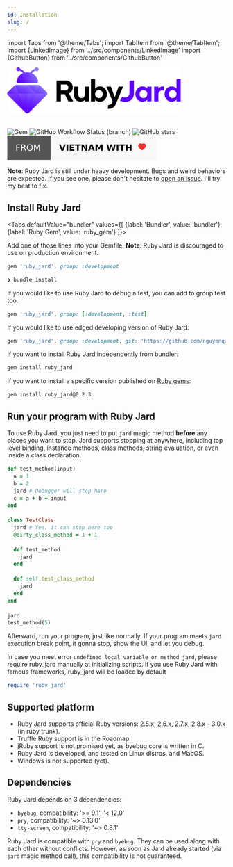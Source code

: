 ```yaml
---
id: Installation
slug: /
---
```


import Tabs from '@theme/Tabs';
import TabItem from '@theme/TabItem';
import {LinkedImage} from '../src/components/LinkedImage'
import {GithubButton} from '../src/components/GithubButton'

<img src="/img/logo/logo-full.png" width="400"/>
<br/><br/>

![Gem](https://img.shields.io/gem/v/ruby_jard?label=Latest%20version&style=for-the-badge) ![GitHub Workflow Status (branch)](https://img.shields.io/github/workflow/status/nguyenquangminh0711/ruby_jard/Rspec/master?label=Build&style=for-the-badge) ![GitHub stars](https://img.shields.io/github/stars/nguyenquangminh0711/ruby_jard?style=for-the-badge) [![From Vietnam with <3](https://raw.githubusercontent.com/webuild-community/badge/master/svg/love-modern.svg)](https://webuild.community)

**Note**: Ruby Jard is still under heavy development. Bugs and weird behaviors are expected. If you see one, please don't hesitate to [open an issue](https://github.com/nguyenquangminh0711/ruby_jard/issues). I'll try my best to fix.

## Install Ruby Jard

<Tabs
  defaultValue="bundler"
  values={[
    {label: 'Bundler', value: 'bundler'},
    {label: 'Ruby Gem', value: 'ruby_gem'}
  ]}>
  <TabItem value="bundler">

  Add one of those lines into your Gemfile. **Note**: Ruby Jard is discouraged to use on production environment.

  ```ruby
  gem 'ruby_jard', group: :development
  ```

  ```bash
  ❯ bundle install
  ```

  If you would like to use Ruby Jard to debug a test, you can add to group test too.


  ```ruby
  gem 'ruby_jard', group: [:development, :test]
  ```

  If you would like to use edged developing version of Ruby Jard:

  ```ruby
  gem 'ruby_jard', group: :development, git: 'https://github.com/nguyenquangminh0711/ruby_jard'
  ```

  </TabItem>

  <TabItem value="ruby_gem">

  If you want to install Ruby Jard independently from bundler:

  ```bash
  gem install ruby_jard
  ```

  If you want to install a specific version published on [Ruby gems](https://rubygems.org/gems/ruby_jard):

  ```bash
  gem install ruby_jard@0.2.3
  ```

  </TabItem>
</Tabs>

## Run your program with Ruby Jard

<LinkedImage link="/img/getting_started/how-to-use.gif" alt="How to run your program with Ruby Jard"/>

To use Ruby Jard, you just need to put `jard` magic method **before** any places you want to stop. Jard supports stopping at anywhere, including top level binding, instance methods, class methods, string evaluation, or even inside a class declaration.

```ruby
def test_method(input)
  a = 1
  b = 2
  jard # Debugger will stop here
  c = a + b + input
end

class TestClass
  jard # Yes, it can stop here too
  @dirty_class_method = 1 + 1

  def test_method
    jard
  end

  def self.test_class_method
    jard
  end
end

jard
test_method(5)
```

Afterward, run your program, just like normally. If your program meets `jard` execution break point, it gonna stop, show the UI, and let you debug.

In case you meet error `undefined local variable or method jard`, please require ruby_jard manually at initializing scripts. If you use Ruby Jard with famous frameworks, ruby_jard will be loaded by default

```ruby
require 'ruby_jard'
```

## Supported platform

- Ruby Jard supports official Ruby versions: 2.5.x, 2.6.x, 2.7.x, 2.8.x - 3.0.x (in ruby trunk).
- Truffle Ruby support is in the Roadmap.
- jRuby support is not promised yet, as byebug core is written in C.
- Ruby Jard is developed, and tested on Linux distros, and MacOS.
- Windows is not supported (yet).

## Dependencies

Ruby Jard depends on 3 dependencies:
- `byebug`, compatibility: '>= 9.1', '< 12.0'
- `pry`, compatibility: '~> 0.13.0'
- `tty-screen`, compatibility: '~> 0.8.1'

Ruby Jard is compatible with `pry` and `byebug`. They can be used along with each other without conflicts. However, as soon as Jard already started (via `jard` magic method call), this compatibility is not guaranteed.
